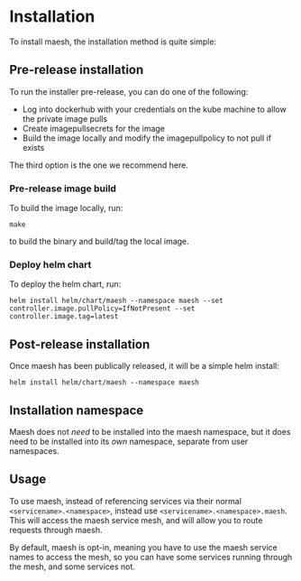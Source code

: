 # Installation

To install maesh, the installation method is quite simple:

## Pre-release installation

To run the installer pre-release, you can do one of the following:

- Log into dockerhub with your credentials on the kube machine to allow the private image pulls
- Create imagepullsecrets for the image
- Build the image locally and modify the imagepullpolicy to not pull if exists

The third option is the one we recommend here.

### Pre-release image build

To build the image locally, run:

```shell
make
```

 to build the binary and build/tag the local image.

### Deploy helm chart

To deploy the helm chart, run:

```shell
helm install helm/chart/maesh --namespace maesh --set controller.image.pullPolicy=IfNotPresent --set controller.image.tag=latest
```

## Post-release installation

Once maesh has been publically released, it will be a simple helm install:

```shell
helm install helm/chart/maesh --namespace maesh
```

## Installation namespace

Maesh does not _need_ to be installed into the maesh namespace, but it does need to be installed into its _own_ namespace, separate from user namespaces.

## Usage

To use maesh, instead of referencing services via their normal `<servicename>.<namespace>`, instead use `<servicename>.<namespace>.maesh`.
This will access the maesh service mesh, and will allow you to route requests through maesh.

By default, maesh is opt-in, meaning you have to use the maesh service names to access the mesh, so you can have some services running through the mesh, and some services not.
